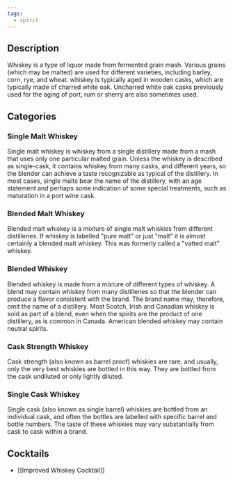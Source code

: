 ```yaml
---
tags:
  - spirit
---
```

## Description
Whiskey is a type of liquor made from fermented grain mash. Various grains (which may be malted) are used for different varieties, including barley, corn, rye, and wheat. whiskey is typically aged in wooden casks, which are typically made of charred white oak. Uncharred white oak casks previously used for the aging of port, rum or sherry are also sometimes used.
## Categories
### Single Malt Whiskey
Single malt whiskey is whiskey from a single distillery made from a mash that uses only one particular malted grain. Unless the whiskey is described as single-cask, it contains whiskey from many casks, and different years, so the blender can achieve a taste recognizable as typical of the distillery. In most cases, single malts bear the name of the distillery, with an age statement and perhaps some indication of some special treatments, such as maturation in a port wine cask.
### Blended Malt Whiskey
Blended malt whiskey is a mixture of single malt whiskies from different distilleries. If whiskey is labelled "pure malt" or just "malt" it is almost certainly a blended malt whiskey. This was formerly called a "vatted malt" whiskey.
### Blended Whiskey
Blended whiskey is made from a mixture of different types of whiskey. A blend may contain whiskey from many distilleries so that the blender can produce a flavor consistent with the brand. The brand name may, therefore, omit the name of a distillery. Most Scotch, Irish and Canadian whiskey is sold as part of a blend, even when the spirits are the product of one distillery, as is common in Canada. American blended whiskey may contain neutral spirits.
### Cask Strength Whiskey
Cask strength (also known as barrel proof) whiskies are rare, and usually, only the very best whiskies are bottled in this way. They are bottled from the cask undiluted or only lightly diluted.
### Single Cask Whiskey
Single cask (also known as single barrel) whiskies are bottled from an individual cask, and often the bottles are labelled with specific barrel and bottle numbers. The taste of these whiskies may vary substantially from cask to cask within a brand.
## Cocktails
- [[Improved Whiskey Cocktail]]